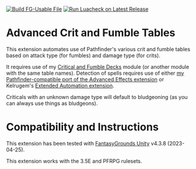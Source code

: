 [![Build FG-Usable File](https://github.com/bmos/FG-PFRPG-Auto-Crit-and-Fumble/actions/workflows/release.yml/badge.svg)](https://github.com/bmos/FG-PFRPG-Auto-Crit-and-Fumble/actions/workflows/release.yml) [![Run Luacheck on Latest Release](https://github.com/bmos/FG-PFRPG-Auto-Crit-and-Fumble/actions/workflows/luacheck.yml/badge.svg)](https://github.com/bmos/FG-PFRPG-Auto-Crit-and-Fumble/actions/workflows/luacheck.yml)

# Advanced Crit and Fumble Tables
This extension automates use of Pathfinder's various crit and fumble tables based on attack type (for fumbles) and damage type (for crits).

It requires use of my [Critical and Fumble Decks](https://github.com/FG-Unofficial-Developers-Guild/FG-PFRPG-Critical-and-Fumble-Deck) module (or another module with the same table names). Detection of spells requires use of either [my Pathfinder-compatible port of the Advanced Effects extension](https://github.com/FG-Unofficial-Developers-Guild/FG-PFRPG-Advanced-Effects) or Kelrugem's [Extended Automation extension](https://github.com/FG-Unofficial-Developers-Guild/Extended-automation-and-overlays).

Criticals with an unknown damage type will default to bludgeoning (as you can always use things as bludgeons).

# Compatibility and Instructions
This extension has been tested with [FantasyGrounds Unity](https://www.fantasygrounds.com/home/FantasyGroundsUnity.php) v4.3.8 (2023-04-25).

This extension works with the 3.5E and PFRPG rulesets.
